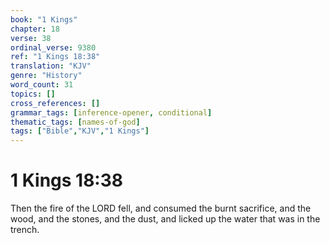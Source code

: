 ```yaml
---
book: "1 Kings"
chapter: 18
verse: 38
ordinal_verse: 9380
ref: "1 Kings 18:38"
translation: "KJV"
genre: "History"
word_count: 31
topics: []
cross_references: []
grammar_tags: [inference-opener, conditional]
thematic_tags: [names-of-god]
tags: ["Bible","KJV","1 Kings"]
---
```


# 1 Kings 18:38

Then the fire of the LORD fell, and consumed the burnt sacrifice, and the wood, and the stones, and the dust, and licked up the water that was in the trench.
